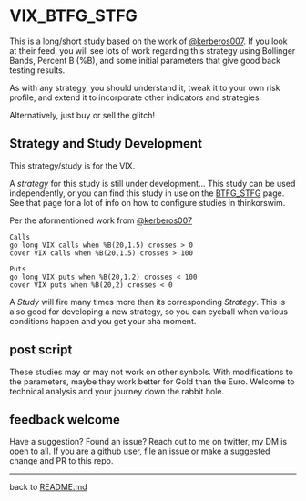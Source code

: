 # VIX_BTFG_STFG #

This is a long/short study based on the work of [@kerberos007](https://twitter.com/kerberos007). If you look at their feed, you will see lots of work regarding this strategy using Bollinger Bands, Percent B (%B), and some initial parameters that give good back testing results.

As with any strategy, you should understand it, tweak it to your own risk profile, and extend it to incorporate other indicators and strategies.

Alternatively, just buy or sell the glitch!

## Strategy and Study Development ##

This strategy/study is for the VIX.

A *strategy* for this study is still under development... This study can be used independently, or you can find this study in use on the [BTFG_STFG](/BTFG_STFG/BTFG_STFG.md) page. See that page for a lot of info on how to configure studies in thinkorswim.

Per the aformentioned work from [@kerberos007](https://twitter.com/kerberos007)

    Calls
    go long VIX calls when %B(20,1.5) crosses > 0
    cover VIX calls when %B(20,1.5) crosses > 100
    
    Puts
    go long VIX puts when %B(20,1.2) crosses < 100
    cover VIX puts when %B(20,2) crosses < 0

A *Study* will fire many times more than its corresponding *Strategy*. This is also good for developing a new strategy, so you can eyeball when various conditions happen and you get your aha moment.

## post script ##

These studies may or may not work on other synbols. With modifications to the parameters, maybe they work better for Gold than the Euro. Welcome to technical analysis and your journey down the rabbit hole.

## feedback welcome ##

Have a suggestion? Found an issue? Reach out to me on twitter, my DM is open to all. If you are a github user, file an issue or make a suggested change and PR to this repo.


---
back to [README.md](/README.md)